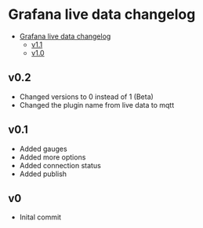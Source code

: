 # Grafana live data changelog

- [Grafana live data changelog](#grafana-live-data-changelog)
  - [v1.1](#v11)
  - [v1.0](#v10)

## v0.2

- Changed versions to 0 instead of 1 (Beta)
- Changed the plugin name from live data to mqtt

## v0.1

- Added gauges
- Added more options
- Added connection status
- Added publish

## v0

- Inital commit

